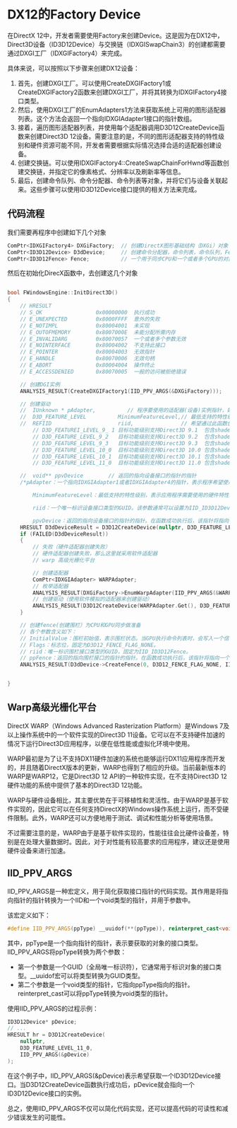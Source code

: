 # DX12的Factory Device

在DirectX 12中，开发者需要使用Factory来创建Device。这是因为在DX12中，Direct3D设备（ID3D12Device）与交换链（IDXGISwapChain3）的创建都需要通过DXGI工厂（IDXGIFactory4）来完成。

具体来说，可以按照以下步骤来创建DX12设备：

1. 首先，创建DXGI工厂。可以使用CreateDXGIFactory1或CreateDXGIFactory2函数来创建DXGI工厂，并将其转换为IDXGIFactory4接口类型。
2. 然后，使用DXGI工厂的EnumAdapters1方法来获取系统上可用的图形适配器列表。这个方法会返回一个指向IDXGIAdapter1接口的指针数组。
3. 接着，遍历图形适配器列表，并使用每个适配器调用D3D12CreateDevice函数来创建Direct3D 12设备。需要注意的是，不同的图形适配器支持的特性级别和硬件资源可能不同，开发者需要根据实际情况选择合适的适配器创建设备。
4. 创建交换链。可以使用IDXGIFactory4::CreateSwapChainForHwnd等函数创建交换链，并指定它的像素格式、分辨率以及刷新率等信息。
5. 最后，创建命令队列、命令分配器、命令列表等对象，并将它们与设备关联起来。这些步骤可以使用ID3D12Device接口提供的相关方法来完成。



## 代码流程

我们需要再程序中创建如下几个对象

```c++
ComPtr<IDXGIFactory4> DXGiFactory;	// 创建DirectX图形基础结构（DXGi）对象
ComPtr<ID3D12Device> D3dDevice;		// 创建命令分配器，命令列表，命令队列，Fence，资源，管道状态对象，堆，根签名，采样器和许多资源视图
ComPtr<ID3D12Fence> Fence;			// 一个用于同步CPU和一个或者多个GPU的对象
```

然后在初始化DirecX函数中，去创建这几个对象

```c++

bool FWindowsEngine::InitDirect3D()
{
	// HRESULT
	// S_OK					0x00000000	执行成功
	// E_UNEXPECTED			0x8000FFFF	意外的失败
	// E_NOTIMPL			0x80004001	未实现
	// E_OUTOFMEMORY		0x8007000E	未能分配所需内存
	// E_INVALIDARG			0x80070057	一个或者多个参数无效
	// E_NOINTERFACE		0x80004002	不支持此接口
	// E_POINTER			0x80004003	无效指针
	// E_HANDLE				0x80070006	无效句柄
	// E_ABORT				0x80004004	操作终止
	// E_ACCESSDENIED		0x80070005	一般的访问被拒绝错误

	// 创建DGI实例
	ANALYSIS_RESULT(CreateDXGIFactory1(IID_PPV_ARGS(&DXGiFactory)));

	// 创建驱动
	//	IUnknown * pAdapter,          // 程序要使用的适配器(设备)实例指针，如果为nullptr则使用默认适配器
	//	D3D_FEATURE_LEVEL          MinimumFeatureLevel,// 最低支持的特性级别
	//	REFIID                     riid,               // 希望通过此函数创建的设备接口类型 ID
		// D3D_FEATUREI_LEVEL_9_ 1 目标功能级别支持Direct3D 9.1  包含shader model 2.
		// D3D_FEATURE_LEVEL_9_2   目标功能级别支持Direct3D 9.2  包含shader model 2.
		// D3D_FEATURE_LEVEL_9_3   目标功能级别支持Direct3D 9.3  包含shader model 3.
		// D3D_FEATURE_LEVEL_10_0  目标功能级别支持Direct3D 10.0 包含shader model 4.
		// D3D_FEATURE_LEVEL_10_1  目标功能级别支持Direct3D 10.1 包含shader model 4.
		// D3D_FEATURE_LEVEL_11_0  目标功能级别支持Direct3D 11.0 包含shader model 5 .

	//	void** ppvDevice        // 返回的指向设备接口的指针的指针
	/*pAdapter：一个指向IDXGIAdapter1或者IDXGIAdapter4的指针，表示程序希望使用的适配器（设备）实例。如果该参数为nullptr，则Direct3D 12会尝试使用默认的适配器。

		MinimumFeatureLevel：最低支持的特性级别，表示应用程序需要使用的硬件特性水平。该参数的值应该是枚举类型D3D_FEATURE_LEVEL中的一个成员，例如D3D_FEATURE_LEVEL_11_0。

		riid：一个唯一标识设备接口类型的GUID。该参数通常可以设置为IID_ID3D12Device，表示程序想要创建一个ID3D12Device对象。

		ppvDevice：返回的指向设备接口的指针的指针。在函数成功执行后，该指针将指向一个ID3D12Device接口的实例*/
	HRESULT D3dDeviceResult = D3D12CreateDevice(nullptr, D3D_FEATURE_LEVEL_11_0, IID_PPV_ARGS(&D3dDevice));
	if (FAILED(D3dDeviceResult))
	{
		// 失败（硬件适配器创建失败）
		// 硬件适配器创建失败，那么这里就采用软件适配器
		// warp 高级光栅化平台

		// 创建适配器
		ComPtr<IDXGIAdapter> WARPAdapter;
		// 枚举适配器
		ANALYSIS_RESULT(DXGiFactory->EnumWarpAdapter(IID_PPV_ARGS(&WARPAdapter)));
		// 创建驱动（使用软件模拟的适配器来创建驱动）
		ANALYSIS_RESULT(D3D12CreateDevice(WARPAdapter.Get(), D3D_FEATURE_LEVEL_11_0, IID_PPV_ARGS(&D3dDevice)));
	}

	// 创建fence(创建围栏）为CPU和GPU同步做准备
	// 各个参数含义如下：
	// InitialValue：围栏初始值，表示围栏状态。当GPU执行命令列表时，会写入一个信号值到围栏中，CPU可以通过检查该值来确定GPU是否已经完成了渲染操作。
	// Flags：标志位，固定为D3D12_FENCE_FLAG_NONE。
	// riid：唯一标识围栏接口类型的GUID，固定为IID_ID3D12Fence。
	// ppFence：返回的指向围栏接口的指针的指针。在函数成功执行后，该指针将指向一个ID3D12Fence接口的实例。
	ANALYSIS_RESULT(D3dDevice->CreateFence(0, D3D12_FENCE_FLAG_NONE, IID_PPV_ARGS(&Fence)));


}
```





## Warp高级光栅化平台

DirectX WARP（Windows Advanced Rasterization Platform）是Windows 7及以上操作系统中的一个软件实现的Direct3D 11设备。它可以在不支持硬件加速的情况下运行Direct3D应用程序，以便在低性能或虚拟化环境中使用。

WARP最初是为了让不支持DX11硬件加速的系统也能够运行DX11应用程序而开发的，并且随着DirectX版本的更新，WARP也得到了相应的升级。当前最新版本的WARP是WARP12，它是Direct3D 12 API的一种软件实现，在不支持Direct3D 12硬件功能的系统中提供了基本的Direct3D 12功能。

WARP与硬件设备相比，其主要优势在于可移植性和灵活性。由于WARP是基于软件实现的，因此它可以在任何支持DirectX的Windows操作系统上运行，而不受硬件限制。此外，WARP还可以方便地用于测试、调试和性能分析等使用场景。

不过需要注意的是，WARP由于是基于软件实现的，性能往往会比硬件设备差，特别是在处理大量数据时。因此，对于对性能有较高要求的应用程序，建议还是使用硬件设备来进行加速。



## IID_PPV_ARGS

IID_PPV_ARGS是一种宏定义，用于简化获取接口指针的代码实现。其作用是将指向指针的指针转换为一个IID和一个void类型的指针，并用于参数中。

该宏定义如下：

```c++
#define IID_PPV_ARGS(ppType) __uuidof(**(ppType)), reinterpret_cast<void**>(ppType)
```

其中，ppType是一个指向指针的指针，表示要获取的对象的接口类型。IID_PPV_ARGS将ppType转换为两个参数：

- 第一个参数是一个GUID（全局唯一标识符），它通常用于标识对象的接口类型。__uuidof宏可以将类型转换为GUID类型。
- 第二个参数是一个void类型的指针，它指向ppType指向的指针。reinterpret_cast可以将ppType转换为void类型的指针。

使用IID_PPV_ARGS的过程示例：

```c++
ID3D12Device* pDevice;
// ...
HRESULT hr = D3D12CreateDevice(
    nullptr,
    D3D_FEATURE_LEVEL_11_0,
    IID_PPV_ARGS(&pDevice)
);
```

在这个例子中，IID_PPV_ARGS(&pDevice)表示希望获取一个ID3D12Device接口。当D3D12CreateDevice函数执行成功后，pDevice就会指向一个ID3D12Device接口的实例。

总之，使用IID_PPV_ARGS不仅可以简化代码实现，还可以提高代码的可读性和减少错误发生的可能性。